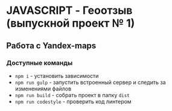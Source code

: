 # JAVASCRIPT - Геоотзыв (выпускной проект № 1)
## Работа с Yandex-maps

### Доступные команды

* `npm i` - установить зависимости
* `npm run gulp` - запустить встроенный сервер и следить за изменениями файлов
* `npm run build` - собрать проект в папку `dist`
* `npm run codestyle` - проверить код линтером
